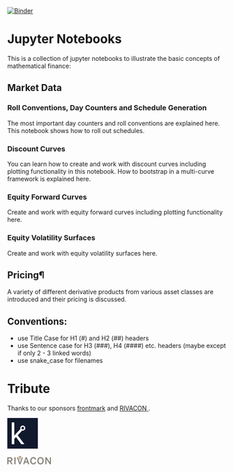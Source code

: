 [![Binder](https://mybinder.org/badge_logo.svg)](https://mybinder.org/v2/gh/frontmark/jupyter-notebooks/master)

# Jupyter Notebooks

This is a collection of jupyter notebooks to illustrate the basic concepts of mathematical finance:

## Market Data
### Roll Conventions, Day Counters and Schedule Generation
The most important day counters and roll conventions are explained here. This notebook shows how to roll out schedules.

### Discount Curves
You can learn how to create and work with discount curves including plotting functionality in this notebook. How to bootstrap in a multi-curve framework is explained here.

### Equity Forward Curves
Create and work with equity forward curves including plotting functionality here.

### Equity Volatility Surfaces
Create and work with equity volatility surfaces here.

## Pricing¶

A variety of different derivative products from various asset classes are introduced and their pricing is discussed.

## Conventions:

- use Title Case for H1 (#) and H2 (##) headers
- use Sentence case for H3 (###), H4 (####) etc. headers (maybe except if only 2 - 3 linked words)
- use snake_case for filenames

# Tribute

Thanks to our sponsors [frontmark](https://www.frontmark.de/) and [RIVACON ](https://www.rivacon.com/).

[<img src="images/favicon.png" width='70px'>](https://www.frontmark.de/)

[<img src="images/rivacon_logo.png" width='100px'>](https://www.rivacon.com/)

